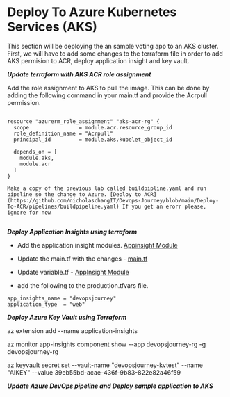 # Deploy To Azure Kubernetes Services (AKS) # 

This section will be deploying the an sample voting app to an AKS cluster. First, we will have to add some changes to the terraform file in order to add AKS permision to ACR, deploy application insight and key vault. 

***Update terraform with AKS ACR role assignment***

Add the role assignment to AKS to pull the image. This can be done by adding the following command in your main.tf and provide the Acrpull permission.  

```

resource "azurerm_role_assignment" "aks-acr-rg" {
  scope                = module.acr.resource_group_id
  role_definition_name = "Acrpull"
  principal_id         = module.aks.kubelet_object_id

  depends_on = [
    module.aks,
    module.acr
  ]
}

Make a copy of the previous lab called buildpipline.yaml and run pipeline so the change to Azure. [Deploy to ACR](https://github.com/nicholaschangIT/Devops-Journey/blob/main/Deploy-To-ACR/pipelines/buildpipeline.yaml) If you get an erorr please, ignore for now


```

***Deploy Application Insights using terraform***

- Add the application insight modules.  [Appinsight Module](https://github.com/nicholaschangIT/Devops-Journey/tree/main/Deploy-To-AKS/terraform/modules/appinsights)

- Update the main.tf with the changes - [main.tf](https://github.com/nicholaschangIT/Devops-Journey/tree/main/Deploy-To-AKS/terraform/modules/appinsights)

- Update variable.tf - [AppInsight Module](https://github.com/nicholaschangIT/Devops-Journey/tree/main/Deploy-To-AKS/terraform/modules/appinsights)

- add the following to the production.tfvars file. 

```
app_insights_name = "devopsjourney"
application_type  = "web"

```

***Deploy Azure Key Vault using Terraform***

az extension add --name application-insights

az monitor app-insights component show --app devopsjourney-rg -g devopsjourney-rg

az keyvault secret set --vault-name "devopsjourney-kvtest" --name "AIKEY" --value 39eb55bd-acae-436f-9b83-822e82a46f59

***Update Azure DevOps pipeline and Deploy sample application to AKS***